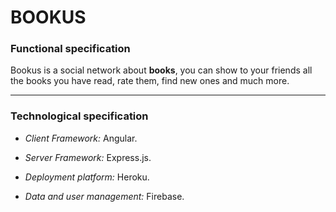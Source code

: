 BOOKUS
===================

### Functional specification

Bookus is a social network about **books**, you can show to your friends all the books you have read, rate them, find new ones and much more.

----------

### Technological specification

- *Client Framework:* Angular.

- *Server Framework:* Express.js.

- *Deployment platform:* Heroku.

- *Data and user management:* Firebase.
